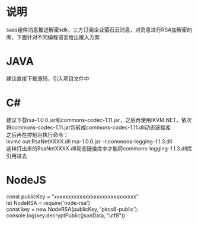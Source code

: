 # 说明
saas组件消息推送解密sdk，三方订阅企业萤石云消息，对消息进行RSA加解密的库，下面针对不同编程语言给出接入方案

# JAVA
建议直接下载源码，引入项目文件中

# C#
建议下载rsa-1.0.0.jar和commons-codec-1.11.jar，之后再使用IKVM.NET，依次将commons-codec-1.11.jar包转成commons-codec-1.11.dll动态链接库<br>
之后再在控制台执行命令：<br>
ikvmc out:RsaNetXXXX.dll rsa-1.0.0.jar -r:commons-logging-1.1.3.dll<br>
这样打出来的RsaNetXXXX.dll动态链接库中才能将commons-logging-1.1.3.dll库引用进去

# NodeJS
const publicKey = "xxxxxxxxxxxxxxxxxxxxxxxxxxxxx"<br>
let NodeRSA = require('node-rsa')<br>
const key = new NodeRSA(publicKey, 'pkcs8-public');<br>
console.log(key.decryptPublic(jsonData, "utf8"))




